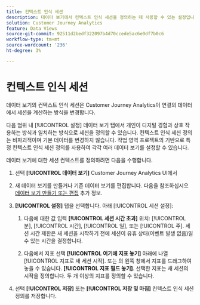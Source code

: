 ```yaml
---
title: 컨텍스트 인식 세션
description: 데이터 보기에서 컨텍스트 인식 세션을 정의하는 데 사용할 수 있는 설정입니다.
solution: Customer Journey Analytics
feature: Data Views
source-git-commit: 92511d2bedf322097b4d70ccede5ac6e0df7b0c6
workflow-type: tm+mt
source-wordcount: '236'
ht-degree: 3%

---
```



# 컨텍스트 인식 세션

데이터 보기의 컨텍스트 인식 세션은 Customer Journey Analytics이 연결의 데이터에서 세션을 계산하는 방식을 변경합니다.

다음 범위 내 [!UICONTROL 설정] 데이터 보기 탭에서 개인이 디지털 경험과 상호 작용하는 방식과 일치하는 방식으로 세션을 정의할 수 있습니다. 컨텍스트 인식 세션 정의는 비파괴적이며 기본 데이터를 변경하지 않습니다. 작업 영역 프로젝트의 기반으로 특정 컨텍스트 인식 세션 정의를 사용하여 각각 여러 데이터 보기를 설정할 수 있습니다.

데이터 보기에 대한 세션 컨텍스트를 정의하려면 다음을 수행합니다.

1. 선택 **[!UICONTROL 데이터 보기]** Customer Journey Analytics UI에서

1. 새 데이터 보기를 만들거나 기존 데이터 보기를 편집합니다. 다음을 참조하십시오 [데이터 보기 만들기 또는 편집](create-dataview.md) 추가 정보.

1. **[!UICONTROL 설정]** 탭을 선택합니다. 아래 [!UICONTROL 세션 설정]:

   1. 다음에 대한 값 입력 **[!UICONTROL 세션 시간 초과]** 위치: [!UICONTROL 분], [!UICONTROL 시간], [!UICONTROL 일], 또는 [!UICONTROL 주]. 세션 시간 제한은 새 세션을 시작하기 전에 세션이 유휴 상태(이벤트 발생 없음)일 수 있는 시간을 결정합니다.

   2. 다음에서 지표 선택 **[!UICONTROL 여기에 지표 놓기]** 아래에 나열 [!UICONTROL 지표로 새 세션 시작]. 또는 의 왼쪽 창에서 지표를 드래그하여 놓을 수 있습니다. **[!UICONTROL 지표 필드 놓기]**. 선택한 지표는 새 세션의 시작을 정의합니다. 두 개 이상의 지표를 정의할 수 있습니다.

1. 선택 **[!UICONTROL 저장]** 또는 **[!UICONTROL 저장 및 마침]** 컨텍스트 인식 세션 정의를 저장합니다.

